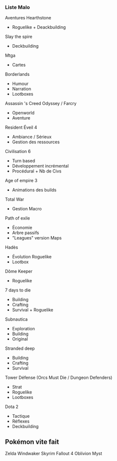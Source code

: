
### Liste Malo
Aventures Hearthstone
- Roguelike + Deackbuilding

Slay the spire
- Deckbuilding

Mtga
- Cartes

Borderlands
- Humour
- Narration
- Lootboxes

Assassin 's Creed Odyssey / Farcry
- Openworld
- Aventure

Resident Éveil 4
- Ambiance / Sérieux
- Gestion des ressources

Civilisation 6
- Turn based
- Développement incrémental
- Procédural + Nb de Civs

Age of empire 3
- Animations des builds

Total War
- Gestion Macro

Path of exile
- Économie
- Arbre passifs
- "Leagues" version Maps

Hadès
- Évolution Roguelike
- Lootbox

Dôme Keeper
- Roguelike

7 days to die
- Building
- Crafting
- Survival + Roguelike

Subnautica
- Exploration
- Building
- Original

Stranded deep
- Building
- Crafting
- Survival

Tower Défense (Orcs Must Die / Dungeon Defenders)
- Strat
- Roguelike
- Lootboxes

Dota 2
- Tactique
- Réflexes
- Deckbuilding

Pokémon vite fait 
- 

Zelda Windwaker 
Skyrim 
Fallout 4 
Oblivion
Myst